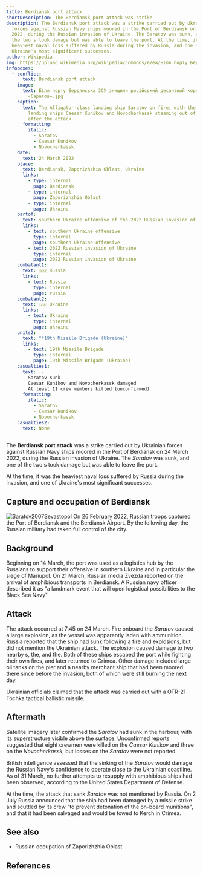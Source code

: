 ```yaml
---
title: Berdiansk port attack
shortDescription: The Berdiansk port attack was strike
description: The Berdiansk port attack was a strike carried out by Ukrainian
  forces against Russian Navy ships moored in the Port of Berdiansk on 24 March
  2022, during the Russian invasion of Ukraine. The Saratov was sunk, and one of
  the two s took damage but was able to leave the port. At the time, it was the
  heaviest naval loss suffered by Russia during the invasion, and one of
  Ukraine's most significant successes.
author: Wikipedia
img: https://upload.wikimedia.org/wikipedia/commons/e/ea/Біля_порту_Бердянська_ЗСУ_знищили_російський_десантний_корабель_«Саратов».jpg
infoboxes:
  - conflict:
      text: Berdiansk port attack
    image:
      text: Біля порту Бердянська ЗСУ знищили російський десантний корабель
        «Саратов».jpg
    caption:
      text: The Alligator-class landing ship Saratov on fire, with the Ropucha-class
        landing ships Caesar Kunikov and Novocherkassk steaming out of port
        after the attack
      formatting:
        italic:
          - Saratov
          - Caesar Kunikov
          - Novocherkassk
    date:
      text: 24 March 2022
    place:
      text: Berdiansk, Zaporizhzhia Oblast, Ukraine
      links:
        - type: internal
          page: Berdiansk
        - type: internal
          page: Zaporizhzhia Oblast
        - type: internal
          page: Ukraine
    partof:
      text: southern Ukraine offensive of the 2022 Russian invasion of Ukraine
      links:
        - text: southern Ukraine offensive
          type: internal
          page: southern Ukraine offensive
        - text: 2022 Russian invasion of Ukraine
          type: internal
          page: 2022 Russian invasion of Ukraine
    combatant1:
      text: 🇷🇺 Russia
      links:
        - text: Russia
          type: internal
          page: russia
    combatant2:
      text: 🇺🇦 Ukraine
      links:
        - text: Ukraine
          type: internal
          page: ukraine
    units2:
      text: "*19th Missile Brigade (Ukraine)"
      links:
        - text: 19th Missile Brigade
          type: internal
          page: 19th Missile Brigade (Ukraine)
    casualties1:
      text: |-
        Saratov sunk 
        Caesar Kunikov and Novocherkassk damaged 
        At least 11 crew members killed (unconfirmed)
      formatting:
        italic:
          - Saratov
          - Caesar Kunikov
          - Novocherkassk
    casualties2:
      text: None
---
```


The **Berdiansk port attack** was a strike carried out by Ukrainian forces against Russian Navy ships moored in the Port of Berdiansk on 24 March 2022, during the Russian invasion of Ukraine. The *Saratov* was sunk, and one of the two s took damage but was able to leave the port.

At the time, it was the heaviest naval loss suffered by Russia during the invasion, and one of Ukraine's most significant successes.

## Capture and occupation of Berdiansk
![Saratov2007Sevastopol](https://wikipedia.org/wiki/Special:Redirect/file/Saratov2007Sevastopol.jpg?)
On 26 February 2022, Russian troops captured the Port of Berdiansk and the Berdiansk Airport. By the following day, the Russian military had taken full control of the city.

## Background
Beginning on 14 March, the port was used as a logistics hub by the Russians to support their offensive in southern Ukraine and in particular the siege of Mariupol. On 21 March, Russian media Zvezda reported on the arrival of amphibious transports in Berdiansk. A Russian navy officer described it as "a landmark event that will open logistical possibilities to the Black Sea Navy".

## Attack
The attack occurred at 7:45 on 24 March. Fire onboard the *Saratov* caused a large explosion, as the vessel was apparently laden with ammunition. Russia reported that the ship had sunk following a fire and explosions, but did not mention the Ukrainian attack. The explosion caused damage to two nearby s, the, and the. Both of these ships escaped the port while fighting their own fires, and later returned to Crimea. Other damage included large oil tanks on the pier and a nearby merchant ship that had been moored there since before the invasion, both of which were still burning the next day.

Ukrainian officials claimed that the attack was carried out with a OTR-21 Tochka tactical ballistic missile.

## Aftermath
Satellite imagery later confirmed the *Saratov* had sunk in the harbour, with its superstructure visible above the surface. Unconfirmed reports suggested that eight crewmen were killed on the *Caesar Kunikov* and three on the *Novocherkassk*, but losses on the *Saratov* were not reported.

British intelligence assessed that the sinking of the *Saratov* would damage the Russian Navy's confidence to operate close to the Ukrainian coastline. As of 31 March, no further attempts to resupply with amphibious ships had been observed, according to the United States Department of Defense.

At the time, the attack that sank *Saratov* was not mentioned by Russia. On 2 July Russia announced that the ship had been damaged by a missile strike and scuttled by its crew "to prevent detonation of the on-board munitions", and that it had been salvaged and would be towed to Kerch in Crimea.

## See also
 * Russian occupation of Zaporizhzhia Oblast


## References
